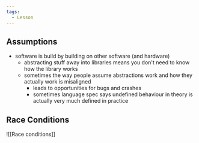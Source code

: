 ```yaml
---
tags:
  - Lesson
---
```

## Assumptions
- software is build by building on other software (and hardware)
	- abstracting stuff away into libraries means you don't need to know how the library works
	- sometimes the way people assume abstractions work and how they actually work is misaligned
		- leads to opportunities for bugs and crashes
		- sometimes language spec says undefined behaviour in theory is actually very much defined in practice
## Race Conditions
![[Race conditions]]
